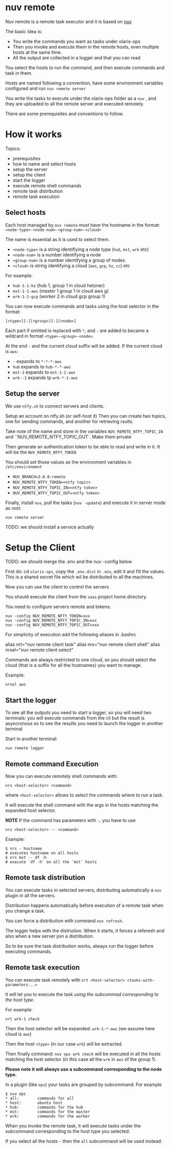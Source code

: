 # nuv remote

Nuv remote is a remote task executor and it is based on [nuv](https://github.com/nuvolaris/nuv)

The basic idea is:

- You write the commands you want as tasks under olaris-ops
- Then you invoke and execute them in the remote hosts, even multiple hosts at the same time.
- All the output are collected in a logger and that you can read

You select the hosts to run the command, and then execute commands and task in them.

Hosts are named following a convention, have some environment variables configured and run `nuv remote server`

You write the tasks to execute under the olaris-ops folder as a `nuv` , and they are uploaded to all the remote server and executed remotely.

There are some prerequisites and conventions to follow.

# How it works

Topics:

- prerequisites
- how to name and select hosts
- setup the server
- setup the client
- start the logger
- execute remote shell commands
- remote task distribution
- remote task execution

## Select hosts

Each host managed by `nuv remote` must have the hostname in the format: `<node-type>-<node-num>-<group-num>-<cloud>`

The name is essential as it is used to select them.

- `<node-type>` is a string identifiying a node type (`hub`, `mst`, `wrk` etc)
- `<node-num>` is a number identifying a node 
- `<group-num>` is a number identifying a group of nodes.
- `<cloud>` is string identifying a cloud (`aws`, `gcp`, `hz`, `cc`) etc

For example:  

- `hub-1-1-hz` (hub 1, group 1 in cloud hetzner) 
- `mst-1-1-aws` (master 1 group 1 in cloud aws g) 
- `wrk-1-2-gcp` (worker 2 in cloud gcp group 1)

You can now execute commands and tasks using the host selector in the format:

`[<type>][-][<group>][-][<node>]`

Each part if omitted is replaced with `*`, and `-` are added to became a wildcard in format `<type>-<group>-<node>`.

At the end `-` and the current cloud suffix will be added. If the current cloud is `aws`:

- `-` expands to `*-*-*-aws`
- `hub`  expands to `hub-*-*-aws`
- `mst-1` expands to `mst-1-1-aws`
- `wrk--1` expands tp `wrk-*-1-aws`

## Setup the server 

We use `ntfy.sh` to connect servers and clients.

Setup an account on ntfy.sh (or self-host it) Then you can create two topics, one for sending commands, and another for retrieving rsults. 

Take note of the name and store in the variables `NUV_REMOTE_NTFY_TOPIC_IN` and ``NUV_REMOTE_NTFY_TOPIC_OUT`.  Make them private

Then generate an authentication token to be able to read and write in it. It will be the `NUV_REMOTE_NTFY_TOKEN`

You should set those values as the environment variables in `/etc/environment`

- `NUV_BRANCH=3.0.0-remote`
- `NUV_REMOTE_NTFY_TOKEN=<ntfy topic>`
- `NUV_REMOTE_NTFY_TOPIC_IN=<ntfy token>`
- `NUV_REMOTE_NTFY_TOPIC_OUT=<ntfy token>`

Finally, install `nuv`, pull the tasks (`nuv -update`) and execute it in server mode as root:

`nuv remote server`

TODO: we should install a service actually

# Setup the Client

TODO: we should merge the .env and the nuv -config below

First do: cd `olaris-ops`, copy the `.env.dist` in `.env`, edit it and fill the values. This is a shared secret file which wil be distributed to all the machines.

Now you can use the client to control the servers

You should execute the client from the `saas` project home directory.

You need to configure servers remote and tokens:

```
nuv -config NUV_REMOTE_NFTY_TOKEN=xxx
nuv -config NUV_REMOTE_NTFY_TOPIC_IN=xxx
nuv -config NUV_REMOTE_NTFY_TOPIC_OUT=xxx
```

For simplicity of execution add the following aliases in .bashrc

alias nrt="nuv remote client task"
alias nrs="nuv remote client shell"
alias nrsel="nuv remote client select"

Commands are always restricted to one cloud, so you should select the cloud (that is a suffix for all the hostnames) you want to manage. 

Example:

```
nrsel aws
```

## Start the logger

To see all the outputs you need to start a logger, so you will need two terminals: you will execute commands from the cli but the result is asyncronous so to see the results you need to launch the logger in another terminal 

Start in another terminal:

```
nuv remote logger
```

## Remote command Execution

Now you can execute remotely shell commands with:

`nrs <host-selector> <command>`

where `<host-selector>`  allows to select the commands where to run a task.

It will execute the shell command with the args in the hosts matching the expanded host selector.

**NOTE** If the command has parameters with `-`, you have to use

`nrs <host-selector> -- <command>`

Example:

```
$ nrs - hostname 
# executes hostname on all hosts
$ nrs mst -- df -h
# execute `df -h` on all the `mst` hosts
```

## Remote task distribution

You can execute tasks in selected servers, distributing automatically a `nuv` plugin in all the servers.

Distribution happens automatically before execution of a remote task when you change a task. 

You can force a distribution with command `nuv refresh`.  

The logger helps with the distriution. When it starts, it forces a referesh and also when a new server join a distribution.

So to be sure the task distribution works, always run the logger before executing commands.

## Remote task execution

You can execute task remotely with `nrt <host-selector> <tasks-with-parameters...>`

It will let you to execute the task *using the subcommad corresponding to the host type*.

For example:

```
nrt wrk-1 check
```

Then the host selector will be expanded: `wrk-1-*-aws` (we assume here cloud is `aws`)

Then the host `<type>` (in our case `wrk`) will be extracted.

Then finally command: `nuv ops wrk check` will be executed in all the hosts matching the host selector (in this case all the `wrk` in `aws` of the group 1).

**Please note it will always use a subcommand corresponding to the node type.**

In a plugin (like `ops`) your tasks are grouped  by subcommand. For example

```
$ nuv ops
* all:        commands for all
* host:       ubuntu host
* hub:        commands for the hub
* mst:        commands for the master
* wrk:        commands for the worker
```

When you invoke the remote task, it will execute tasks under the subcommand corresponding to the host type you selected.

If you select all the hosts `-` then the `all` subcommand will be used instead.
